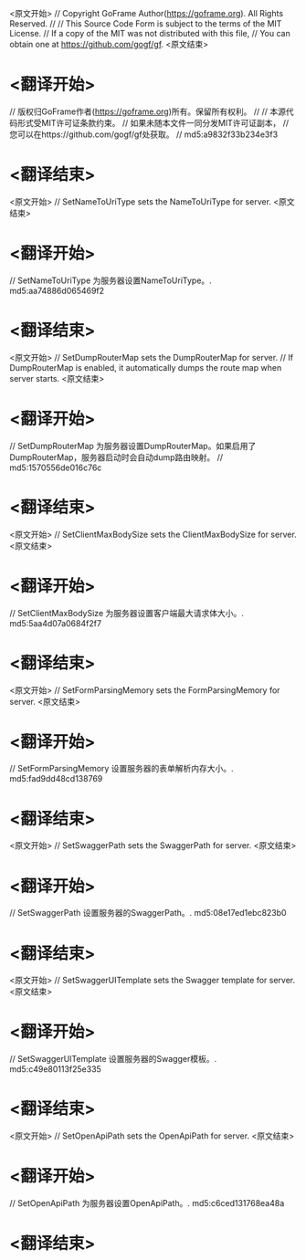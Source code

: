 
<原文开始>
// Copyright GoFrame Author(https://goframe.org). All Rights Reserved.
//
// This Source Code Form is subject to the terms of the MIT License.
// If a copy of the MIT was not distributed with this file,
// You can obtain one at https://github.com/gogf/gf.
<原文结束>

# <翻译开始>
// 版权归GoFrame作者(https://goframe.org)所有。保留所有权利。
//
// 本源代码形式受MIT许可证条款约束。
// 如果未随本文件一同分发MIT许可证副本，
// 您可以在https://github.com/gogf/gf处获取。
// md5:a9832f33b234e3f3
# <翻译结束>


<原文开始>
// SetNameToUriType sets the NameToUriType for server.
<原文结束>

# <翻译开始>
// SetNameToUriType 为服务器设置NameToUriType。. md5:aa74886d065469f2
# <翻译结束>


<原文开始>
// SetDumpRouterMap sets the DumpRouterMap for server.
// If DumpRouterMap is enabled, it automatically dumps the route map when server starts.
<原文结束>

# <翻译开始>
// SetDumpRouterMap 为服务器设置DumpRouterMap。如果启用了DumpRouterMap，服务器启动时会自动dump路由映射。
// md5:1570556de016c76c
# <翻译结束>


<原文开始>
// SetClientMaxBodySize sets the ClientMaxBodySize for server.
<原文结束>

# <翻译开始>
// SetClientMaxBodySize 为服务器设置客户端最大请求体大小。. md5:5aa4d07a0684f2f7
# <翻译结束>


<原文开始>
// SetFormParsingMemory sets the FormParsingMemory for server.
<原文结束>

# <翻译开始>
// SetFormParsingMemory 设置服务器的表单解析内存大小。. md5:fad9dd48cd138769
# <翻译结束>


<原文开始>
// SetSwaggerPath sets the SwaggerPath for server.
<原文结束>

# <翻译开始>
// SetSwaggerPath 设置服务器的SwaggerPath。. md5:08e17ed1ebc823b0
# <翻译结束>


<原文开始>
// SetSwaggerUITemplate sets the Swagger template for server.
<原文结束>

# <翻译开始>
// SetSwaggerUITemplate 设置服务器的Swagger模板。. md5:c49e80113f25e335
# <翻译结束>


<原文开始>
// SetOpenApiPath sets the OpenApiPath for server.
<原文结束>

# <翻译开始>
// SetOpenApiPath 为服务器设置OpenApiPath。. md5:c6ced131768ea48a
# <翻译结束>

